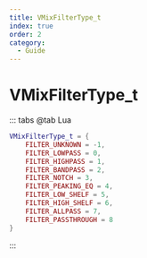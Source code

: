 ```yaml
---
title: VMixFilterType_t
index: true
order: 2
category:
  - Guide
---
```


# VMixFilterType_t
::: tabs
@tab Lua
```lua
VMixFilterType_t = {
    FILTER_UNKNOWN = -1,
    FILTER_LOWPASS = 0,
    FILTER_HIGHPASS = 1,
    FILTER_BANDPASS = 2,
    FILTER_NOTCH = 3,
    FILTER_PEAKING_EQ = 4,
    FILTER_LOW_SHELF = 5,
    FILTER_HIGH_SHELF = 6,
    FILTER_ALLPASS = 7,
    FILTER_PASSTHROUGH = 8
}
```
:::